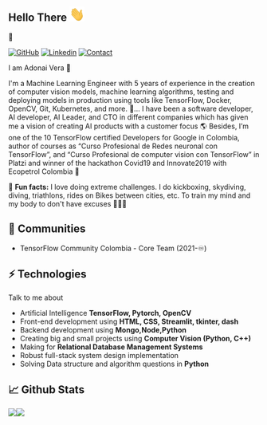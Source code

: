 <h2> Hello There <img src="https://raw.githubusercontent.com/ABSphreak/ABSphreak/master/gifs/Hi.gif" width="30px"></h2> 🚀

[![GitHub](https://img.shields.io/badge/SUPPORT%20AT-GITHUB-blue?style=for-the-badge&logo=github)](https://github.com/AdonaiVera) [![Linkedin](https://img.shields.io/badge/MY%20PROFILE-Linkedin-blue?style=for-the-badge&logo=github)](https://www.linkedin.com/in/adonai-vera/) 
 [![Contact](https://img.shields.io/badge/CONTACT-GMAIL-yellow?style=for-the-badge&logo=gmail&logoColor=white)](mailto:adonai.vera@gmail.com)
 
I am Adonai Vera 🧔

I'm a Machine Learning Engineer with 5 years of experience in the creation of computer vision models, machine learning algorithms, testing and deploying models in production using tools like TensorFlow, Docker, OpenCV, Git, Kubernetes, and more. 🚀...
I have been a software developer, AI developer, AI Leader, and CTO in different companies which has given me a vision of creating AI products with a customer focus 🌎 Besides, I’m one of the 10 TensorFlow certified Developers for Google in Colombia, author of courses as  “Curso Profesional de Redes neuronal con TensorFlow”, and “Curso Profesional de computer  vision con TensorFlow” in Platzi and winner of the hackathon Covid19 and Innovate2019 with Ecopetrol Colombia 🌟

🦄 **Fun facts:** I love doing extreme challenges. I do kickboxing, skydiving, diving, triathlons, rides on Bikes between cities, etc. To train my mind and my body to don't have excuses 👨‍💻🚀 

## 👯 Communities
- TensorFlow Community Colombia - Core Team (2021-♾)

## ⚡ Technologies
Talk to me about
- Artificial Intelligence **TensorFlow, Pytorch, OpenCV**
- Front-end development using **HTML, CSS, Streamlit, tkinter, dash**
- Backend development using **Mongo,Node,Python**
- Creating big and small projects using **Computer Vision (Python, C++)**
- Making for **Relational Database Management Systems**
- Robust full-stack system design implementation
- Solving Data structure and algorithm questions in **Python**


## 📈 Github Stats
<a href="https://github.com/AdonaiVera/AdonaiVera">
<img align="left" src="https://github-readme-stats.vercel.app/api?username=adonaivera&count_private=true&show_icons=true&theme=dark" />
</a>
<a href="https://github.com/AdonaiVera/AdonaiVera">
<img align="left" src="https://github-readme-stats.vercel.app/api/top-langs/?username=adonaivera&theme=dark&hide=html" />
</a>
